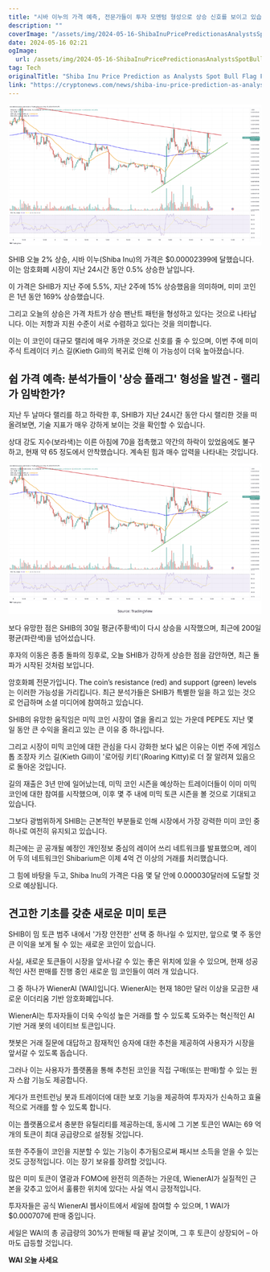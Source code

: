 ```yaml
---
title: "시바 이누의 가격 예측, 전문가들이 투자 모멘텀 형성으로 상승 신호를 보이고 있습니다 급등이 예상될까요"
description: ""
coverImage: "/assets/img/2024-05-16-ShibaInuPricePredictionasAnalystsSpotBullFlagFormationIsaRallyImminent_thumbnail.png"
date: 2024-05-16 02:21
ogImage: 
  url: /assets/img/2024-05-16-ShibaInuPricePredictionasAnalystsSpotBullFlagFormationIsaRallyImminent_thumbnail.png
tag: Tech
originalTitle: "Shiba Inu Price Prediction as Analysts Spot Bull Flag Formation – Is a Rally Imminent?"
link: "https://cryptonews.com/news/shiba-inu-price-prediction-as-analysts-spot-bull-flag-formation-is-a-rally-imminent.htm"
---
```



![Shiba Inu Price Prediction as Analysts Spot Bull Flag Formation – Is a Rally Imminent?](/assets/img/2024-05-16-ShibaInuPricePredictionasAnalystsSpotBullFlagFormationIsaRallyImminent_thumbnail.png)

SHIB 오늘 2% 상승, 시바 이누(Shiba Inu)의 가격은 $0.00002399에 달했습니다. 이는 암호화폐 시장이 지난 24시간 동안 0.5% 상승한 날입니다.

이 가격은 SHIB가 지난 주에 5.5%, 지난 2주에 15% 상승했음을 의미하며, 미미 코인은 1년 동안 169% 상승했습니다.



그리고 오늘의 상승은 가격 차트가 상승 팬난트 패턴을 형성하고 있다는 것으로 나타납니다. 이는 저항과 지원 수준이 서로 수렴하고 있다는 것을 의미합니다.

이는 이 코인이 대규모 랠리에 매우 가까운 것으로 신호를 줄 수 있으며, 이번 주에 미미 주식 트레이더 키스 길(Kieth Gill)의 복귀로 인해 이 가능성이 더욱 높아졌습니다.

## 쉽 가격 예측: 분석가들이 '상승 플래그' 형성을 발견 - 랠리가 임박한가?

지난 두 날마다 랠리를 하고 하락한 후, SHIB가 지난 24시간 동안 다시 랠리한 것을 떠올려보면, 기술 지표가 매우 강하게 보이는 것을 확인할 수 있습니다.



상대 강도 지수(보라색)는 이른 아침에 70을 접촉했고 약간의 하락이 있었음에도 불구하고, 현재 약 65 정도에서 안착했습니다. 계속된 힘과 매수 압력을 나타내는 것입니다.

![Shiba Inu Price Prediction](/assets/img/2024-05-16-ShibaInuPricePredictionasAnalystsSpotBullFlagFormationIsaRallyImminent_0.png)

보다 유망한 점은 SHIB의 30일 평균(주황색)이 다시 상승을 시작했으며, 최근에 200일 평균(파란색)을 넘어섰습니다.

후자의 이동은 종종 돌파의 징후로, 오늘 SHIB가 강하게 상승한 점을 감안하면, 최근 돌파가 시작된 것처럼 보입니다.



암호화폐 전문가입니다. The coin’s resistance (red) and support (green) levels는 이러한 가능성을 가리킵니다. 최근 분석가들은 SHIB가 특별한 일을 하고 있는 것으로 언급하며 소셜 미디어에 참여하고 있습니다.

SHIB의 유망한 움직임은 미믹 코인 시장이 열을 올리고 있는 가운데 PEPE도 지난 몇 일 동안 큰 수익을 올리고 있는 큰 이유 중 하나입니다.

그리고 시장이 미믹 코인에 대한 관심을 다시 강화한 보다 넓은 이유는 이번 주에 게임스톱 조장자 키스 길(Kieth Gill)이 '로어링 키티'(Roaring Kitty)로 더 잘 알려져 있음으로 돌아온 것입니다.

길의 재출은 3년 만에 일어났는데, 미믹 코인 시즌을 예상하는 트레이더들이 이미 미믹 코인에 대한 참여를 시작했으며, 이후 몇 주 내에 미믹 토큰 시즌을 볼 것으로 기대되고 있습니다.



그보다 광범위하게 SHIB는 근본적인 부분들로 인해 시장에서 가장 강력한 미미 코인 중 하나로 여전히 유지되고 있습니다.

최근에는 곧 공개될 예정인 개인정보 중심의 레이어 쓰리 네트워크를 발표했으며, 레이어 두의 네트워크인 Shibarium은 이제 4억 건 이상의 거래를 처리했습니다.

그 힘에 바탕을 두고, Shiba Inu의 가격은 다음 몇 달 안에 0.000030달러에 도달할 것으로 예상됩니다.

## 견고한 기초를 갖춘 새로운 미미 토큰



SHIB이 밈 토큰 범주 내에서 '가장 안전한' 선택 중 하나일 수 있지만, 앞으로 몇 주 동안 큰 이익을 보게 될 수 있는 새로운 코인이 있습니다.

사실, 새로운 토큰들이 시장을 앞서나갈 수 있는 좋은 위치에 있을 수 있으며, 현재 성공적인 사전 판매를 진행 중인 새로운 밈 코인들이 여러 개 있습니다.

그 중 하나가 WienerAI (WAI)입니다. WienerAI는 현재 180만 달러 이상을 모금한 새로운 이더리움 기반 암호화폐입니다.

WienerAI는 투자자들이 더욱 수익성 높은 거래를 할 수 있도록 도와주는 혁신적인 AI 기반 거래 봇의 네이티브 토큰입니다.



챗봇은 거래 질문에 대답하고 잠재적인 승자에 대한 추천을 제공하여 사용자가 시장을 앞서갈 수 있도록 돕습니다.

그러나 이는 사용자가 플랫폼을 통해 추천된 코인을 직접 구매(또는 판매)할 수 있는 원자 스왑 기능도 제공합니다.

게다가 프런트런닝 봇과 트레이더에 대한 보호 기능을 제공하여 투자자가 신속하고 효율적으로 거래를 할 수 있도록 합니다.

이는 플랫폼으로서 충분한 유틸리티를 제공하는데, 동시에 그 기본 토큰인 WAI는 69 억 개의 토큰이 최대 공급량으로 설정될 것입니다.



또한 주주들이 코인을 지분할 수 있는 기능이 추가됨으로써 패시브 소득을 얻을 수 있는 것도 긍정적입니다. 이는 장기 보유를 장려할 것입니다.

많은 미미 토큰이 열광과 FOMO에 완전히 의존하는 가운데, WienerAI가 실질적인 근본을 갖추고 있어서 훌륭한 위치에 있다는 사실 역시 긍정적입니다.

투자자들은 공식 WienerAI 웹사이트에서 세일에 참여할 수 있으며, 1 WAI가 $0.000707에 판매 중입니다.

세일은 WAI의 총 공급량의 30%가 판매될 때 끝날 것이며, 그 후 토큰이 상장되어 – 아마도 급등할 것입니다.



**WAI 오늘 사세요**